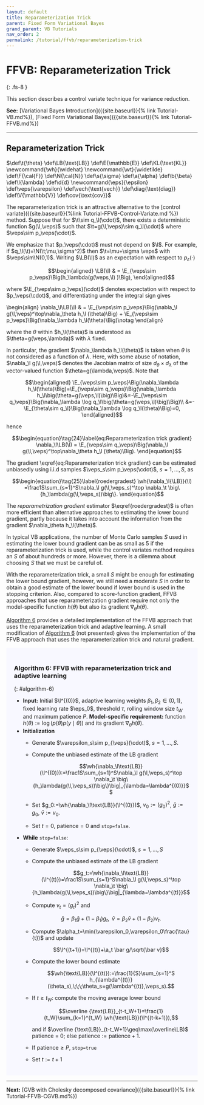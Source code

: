 ```yaml
---
layout: default
title: Reparameterization Trick
parent: Fixed Form Variational Bayes
grand_parent: VB Tutorials
nav_order: 2
permalink: /tutorial/ffvb/reparameterization-trick
---
```

# **FFVB: Reparameterization Trick**
{: .fs-8 }

This section describes a control variate technique for variance reduction.

**See:** [Variational Bayes Introduction]({{site.baseurl}}{% link Tutorial-VB.md%}), [Fixed Form Variational Bayes]({{site.baseurl}}{% link Tutorial-FFVB.md%})

---
## Reparameterization Trick
<!--- Define custom latex syntax -->
$\def\t{\theta}
\def\LB{\text{LB}}
\def\E{\mathbb{E}}
\def\KL{\text{KL}}
\newcommand{\wh}{\widehat}
\newcommand{\wt}{\widetilde}
\def\F{\cal{F}}
\def\N{\cal{N}}
\def\s{\sigma}
\def\a{\alpha}
\def\b{\beta}
\def\l{\lambda}
\def\d{d}
\newcommand{\eps}{\epsilon}
\def\veps{\varepsilon}
\def\vech{\text{vech}}
\def\diag{\text{diag}}
\def\V{\mathbb{V}}
\def\cov{\text{cov}}$
<!-- End -->
The reparameterization trick is an attractive alternative to the [control variate]({{site.baseurl}}{%link Tutorial-FFVB-Control-Variate.md %}) method.
Suppose that for $\t\sim q_\l(\cdot)$, there exists a deterministic function $g(\l,\veps)$ such that $\t=g(\l,\veps)\sim q_\l(\cdot)$ where $\veps\sim p_\veps(\cdot)$.

We emphasize that $p_\veps(\cdot)$ must not depend on $\l$.
For example, if $q_\l(\t)=\N(\t;\mu,\sigma^2)$ then $\t=\mu+\sigma \veps$ with $\veps\sim\N(0,1)$. 
Writing $\LB(\l)$ as an expectation with respect to $p_\varepsilon(\cdot)$

$$\begin{aligned}
  \LB(\l) & = \E_{\veps\sim p_\veps}\Big(h_\lambda(g(\veps,\l) )\Big),
\end{aligned}$$

where $\E_{\veps\sim p_\veps}(\cdot)$ denotes expectation with respect to $p_\veps(\cdot)$, and differentiating under the integral sign gives

\begin{align}
  \nabla_\l\LB(\l) & = \E_{\veps\sim p_\veps}\Big(\nabla_\l g(\l,\veps)^\top\nabla_\theta h_\l (\theta)\Big) + \E_{\veps\sim p_\veps}\Big(\nabla_\lambda h_\l(\theta)\Big)\notag
\end{align}

where the $\theta$ within $h_\l(\theta)$ is understood as $\theta=g(\veps,\lambda)$ with $\lambda$ fixed. 

In particular, the gradient $\nabla_\lambda h_\l(\theta)$ is taken when $\theta$ is not considered as a function of $\lambda$.
Here, with some abuse of notation, $\nabla_\l g(\l,\veps)$ denotes the Jacobian matrix of size $d_\theta\times d_\lambda$ of the vector-valued function $\theta=g(\lambda,\veps)$. 
Note that

$$\begin{aligned}
\E_{\veps\sim p_\veps}\Big(\nabla_\lambda h_\l(\theta)\Big)=\E_{\veps\sim q_\veps}\Big(\nabla_\lambda h_\l\big(\theta=g(\veps,\l)\big)\Big)&=-\E_{\veps\sim q_\veps}\Big(\nabla_\lambda \log q_\l\big(\theta=g(\veps,\l)\big)\Big)\\
&=-\E_{\theta\sim q_\l}\Big(\nabla_\lambda \log q_\l(\theta)\Big)=0,
\end{aligned}$$

hence

$$\begin{equation}\tag{24}\label{eq:Reparameterization trick gradient}
  \nabla_\l\LB(\l) = \E_{\veps\sim q_\veps}\Big(\nabla_\l g(\l,\veps)^\top\nabla_\theta h_\l (\theta)\Big).
\end{equation}$$

The gradient \eqref{eq:Reparameterization trick gradient} can be estimated unbiasedly using  i.i.d samples $\veps_s\sim p_\veps(\cdot)$, $s=1,...,S$, as

$$\begin{equation}\tag{25}\label{roedergradest}
\wh{\nabla_\l{\LB}}(\l) =\frac1S\sum_{s=1}^S\nabla_\l g(\l,\veps_s)^\top \nabla_\t \big\{h_\lambda(g(\l,\veps_s))\big\}. 
\end{equation}$$

The *reparametrization gradient* estimator $\eqref{roedergradest}$ is often more efficient than alternative approaches to estimating
the lower bound gradient, partly because it takes into account the information from the gradient $\nabla_\theta h_\l(\theta)$. 

In typical VB applications, the number of Monte Carlo samples $S$ used in estimating the lower bound gradient can be as small as 5 if 
the reparameterization trick is used, while the control variates method requires an $S$ of about hundreds or more.
However, there is a dilemma about choosing $S$ that we must be careful of.

With the reparameterization trick, a small $S$ might be enough for estimating the lower bound gradient,
however, we still need a moderate $S$ in order to obtain a good estimate of the lower bound if lower bound is used in the stopping criterion.
Also, compared to score-function gradient, FFVB approaches that use reparameterization gradient require not only the model-specific function $h(\theta)$ but also its gradient $\nabla_\theta h(\theta)$.

[Algorithm 6](#algorithm-6) provides a detailed implementation of the FFVB approach that uses the reparameterization trick and adaptive learning.
A small modification of [Algorithm 6](#algorithm-6) (not presented) gives the implementation of the FFVB approach that uses the reparameterization trick and natural gradient.
<br>
<div class="code-example" markdown="1" style="background-color:GhostWhite;padding:20px;">

### Algorithm 6: FFVB with reparameterization trick and adaptive learning
{: #algorithm-6}

- **Input:** Initial $\l^{(0)}$, adaptive learning weights $\beta_1,\beta_2\in(0,1)$, fixed learning rate $\eps_0$, threshold $\tau$, rolling window size $t_W$ and maximum patience $P$. **Model-specific requirement:** function $h(\theta):=\log\big(p(\theta)p(y\mid\theta)\big)$ and its gradient $\nabla_\theta h(\theta)$.
- **Initialization**
	- Generate $\varepsilon_s\sim p_{\veps}(\cdot)$, $s=1,...,S$.
	- Compute the unbiased estimate of the LB gradient

	  $$\wh{\nabla_\l\text{LB}}(\l^{(0)}):=\frac1S\sum_{s=1}^S\nabla_\l g(\l,\veps_s)^\top \nabla_\t \big\{h_\lambda(g(\l,\veps_s))\big\}\big|_{\lambda=\lambda^{(0)}}$$
	
	- Set $g_0:=\wh{\nabla_\l\text{LB}}(\l^{(0)})$, $v_0:=(g_0)^2$, $\bar g:=g_0$, $\bar v:=v_0$. 
	- Set $t=0$, $\text{patience}=0$ and $\texttt{stop=false}$.
- **While** $\texttt{stop=false}$:
	- Generate $\veps_s\sim p_{\veps}(\cdot)$, $s=1,...,S$
	- Compute the unbiased estimate of the LB gradient
		
		$$g_t:=\wh{\nabla_\l\text{LB}}(\l^{(t)})=\frac1S\sum_{s=1}^S\nabla_\l g(\l,\veps_s)^\top \nabla_\t \big\{h_\lambda(g(\l,\veps_s))\big\}\big|_{\lambda=\lambda^{(t)}}$$
	
	- Compute $v_t=(g_t)^2$ and 

	  $$\bar g =\beta_1 \bar g+(1-\beta_1)g_t,\;\;\bar v =\beta_2 \bar v+(1-\beta_2)v_t.$$
	
	- Compute $\alpha_t=\min(\varepsilon_0,\varepsilon_0\frac{\tau}{t})$ and update
	
	  $$\l^{(t+1)}=\l^{(t)}+\a_t \bar g/\sqrt{\bar v}$$
	
	- Compute the lower bound estimate
	  
	  $$\wh{\text{LB}}(\l^{(t)}):=\frac{1}{S}\sum_{s=1}^S h_{\lambda^{(t)}}(\theta_s),\;\;\;\theta_s=g(\lambda^{(t)},\veps_s).$$
	
	- If $t\geq t_W$: compute the moving average lower bound

	  $$\overline {\text{LB}}_{t-t_W+1}=\frac{1}{t_W}\sum_{k=1}^{t_W} \wh{\text{LB}}(\l^{(t-k+1)}),$$
	  
	  and if $\overline {\text{LB}}_{t-t_W+1}\geq\max(\overline\LB)$ patience = 0; else $\text{patience}:=\text{patience}+1$.
	- If $\text{patience}\geq P$, $\texttt{stop=true}$
	- Set $t:=t+1$

</div>

---

**Next:** [GVB with Cholesky decomposed covariance]({{site.baseurl}}{% link Tutorial-FFVB-CGVB.md%})